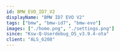 ```yaml
---
id: BMW_EVO_ID7_V2
displayName: "BMW ID7 EVO V2"
tags: ["bmw", "bmw-id7", "bmw-evo"]
images: ["./home.png", "./settings.png"]
since: "Ksw-Q-Userdebug_OS_v3.9.4-ota"
client: "ALS_6208"
---
```

